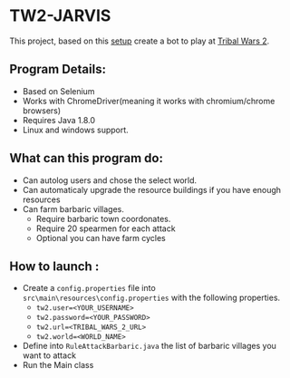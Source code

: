 # TW2-JARVIS

This project, based on this [setup](https://github.com/spectral369/TW2-Bot) create a bot to play at [Tribal Wars 2](https://us.tribalwars2.com/#/).

## Program Details:  
   - Based on Selenium  
   - Works with ChromeDriver(meaning it works with chromium/chrome browsers)  
   - Requires Java 1.8.0  
   - Linux and windows support.  
    
## What can this program do:
   * Can autolog users and chose the select world.  
   * Can automaticaly upgrade the resource buildings if you have enough resources
   * Can farm barbaric villages.  
        - Require barbaric town coordonates.  
        - Require 20 spearmen for each attack
        - Optional you can have farm cycles 
## How to launch :
  * Create a `config.properties` file into `src\main\resources\config.properties` with the following properties.
    * `tw2.user=<YOUR_USERNAME>`
    * `tw2.password=<YOUR_PASSWORD>`
    * `tw2.url=<TRIBAL_WARS_2_URL>`
    * `tw2.world=<WORLD_NAME>`
  * Define into `RuleAttackBarbaric.java` the list of barbaric villages you want to attack
  * Run the Main class
      
